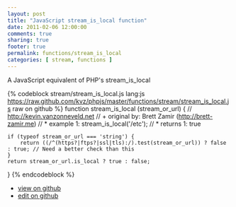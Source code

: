 ```yaml
---
layout: post
title: "JavaScript stream_is_local function"
date: 2011-02-06 12:00:00
comments: true
sharing: true
footer: true
permalink: functions/stream_is_local
categories: [ stream, functions ]
---
```

A JavaScript equivalent of PHP's stream_is_local
<!-- more -->
{% codeblock stream/stream_is_local.js lang:js https://raw.github.com/kvz/phpjs/master/functions/stream/stream_is_local.js raw on github %}
function stream_is_local (stream_or_url) {
    // http://kevin.vanzonneveld.net
    // +   original by: Brett Zamir (http://brett-zamir.me)
    // *     example 1: stream_is_local('/etc');
    // *     returns 1: true

    if (typeof stream_or_url === 'string') {
        return ((/^(https?|ftps?|ssl|tls):/).test(stream_or_url)) ? false : true; // Need a better check than this
    }
    return stream_or_url.is_local ? true : false;
}
{% endcodeblock %}
<ul>
 <li><a href="https://github.com/kvz/phpjs/blob/master/functions/stream/stream_is_local.js">view on github</a></li>
 <li><a href="https://github.com/kvz/phpjs/edit/master/functions/stream/stream_is_local.js">edit on github</a></li>
</ul>
